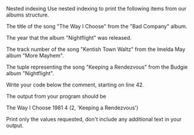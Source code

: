 Nested indexing
Use nested indexing to print the following items from our albums structure.



The title of the song "The Way I Choose" from the "Bad Company" album.

The year that the album "Nightflight" was released.

The track number of the song "Kentish Town Waltz" from the Imelda May album "More Mayhem".

The tuple representing the song "Keeping a Rendezvous" from the Budgie album "Nightflight".



Write your code below the comment, starting on line 42.



The output from your program should be



The Way I Choose
1981
4
(2, 'Keeping a Rendezvous')

Print only the values requested, don't include any additional text in your output.

